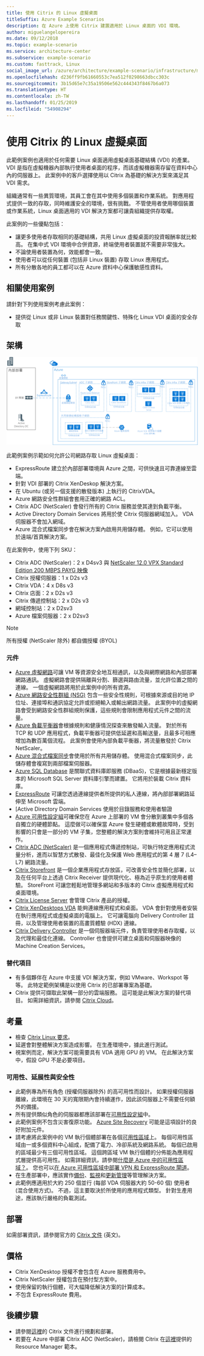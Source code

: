 ```yaml
---
title: 使用 Citrix 的 Linux 虛擬桌面
titleSuffix: Azure Example Scenarios
description: 在 Azure 上使用 Citrix 建置適用於 Linux 桌面的 VDI 環境。
author: miguelangelopereira
ms.date: 09/12/2018
ms.topic: example-scenario
ms.service: architecture-center
ms.subservice: example-scenario
ms.custom: fasttrack, Linux
social_image_url: /azure/architecture/example-scenario/infrastructure/media/azure-citrix-sample-diagram.png
ms.openlocfilehash: d236ff9fb61660553c7ea512f0298663dbcc303c
ms.sourcegitcommit: 3b15d65e7c35a19506e562c444343f8467b6a073
ms.translationtype: HT
ms.contentlocale: zh-TW
ms.lasthandoff: 01/25/2019
ms.locfileid: "54908294"
---
```

# <a name="linux-virtual-desktops-with-citrix"></a>使用 Citrix 的 Linux 虛擬桌面

此範例案例也適用於任何需要 Linux 桌面適用虛擬桌面基礎結構 (VDI) 的產業。 VDI 是指在虛擬機器內部執行使用者桌面的程序，而該虛擬機器需存留在資料中心內的伺服器上。 此案例中的客戶選擇使用以 Citrix 為基礎的解決方案來滿足其 VDI 需求。

組織通常有一些異質環境，其員工會在其中使用多個裝置和作業系統。 對應用程式提供一致的存取，同時維護安全的環境，很有挑戰。 不管使用者使用哪個裝置或作業系統，Linux 桌面適用的 VDI 解決方案都可讓貴組織提供存取權。

此案例的一些優點包括：

- 讓更多使用者存取相同的基礎結構，共用 Linux 虛擬桌面的投資報酬率就比較高。 在集中式 VDI 環境中合併資源，終端使用者裝置就不需要非常強大。
- 不論使用者裝置為何，效能都會一致。
- 使用者可以從任何裝置 (包括非 Linux 裝置) 存取 Linux 應用程式。
- 所有分散各地的員工都可以在 Azure 資料中心保護敏感性資料。

## <a name="relevant-use-cases"></a>相關使用案例

請針對下列使用案例考慮此案例：

- 提供從 Linux 或非 Linux 裝置對任務關鍵性、特殊化 Linux VDI 桌面的安全存取

## <a name="architecture"></a>架構

[![](./media/azure-citrix-sample-diagram.png "架構圖")](./media/azure-citrix-sample-diagram.png#lightbox)

此範例案例示範如何允許公司網路存取 Linux 虛擬桌面：

- ExpressRoute 建立於內部部署環境與 Azure 之間，可供快速且可靠連線至雲端。
- 針對 VDI 部署的 Citrix XenDeskop 解決方案。
- 在 Ubuntu (或另一個支援的散發版本) 上執行的 CitrixVDA。
- Azure 網路安全性群組會套用正確的網路 ACL。
- Citrix ADC (NetScaler) 會發行所有的 Citrix 服務並使其達到負載平衡。
- Active Directory Domain Services 將用於使 Citrix 伺服器網域加入。 VDA 伺服器不會加入網域。
- Azure 混合式檔案同步會在解決方案內啟用共用儲存體。 例如，它可以使用於遠端/首頁解決方案。

在此案例中，使用下列 SKU：

- Citrix ADC (NetScaler)：2 x D4sv3 與 [NetScaler 12.0 VPX Standard Edition 200 MBPS PAYG 映像](https://azuremarketplace.microsoft.com/pt-br/marketplace/apps/citrix.netscalervpx-120?tab=PlansAndPrice)
- Citrix 授權伺服器：1 x D2s v3
- Citrix VDA：4 x D8s v3
- Citrix 店面：2 x D2s v3
- Citrix 傳遞控制站：2 x D2s v3
- 網域控制站：2 x D2sv3
- Azure 檔案伺服器：2 x D2sv3

> [!NOTE]
> 所有授權 (NetScaler 除外) 都自備授權 (BYOL)

### <a name="components"></a>元件

- [Azure 虛擬網路](/azure/virtual-network/virtual-networks-overview)可讓 VM 等資源安全地互相通訊，以及與網際網路和內部部署網路通訊。 虛擬網路會提供隔離與分割、篩選與路由流量，並允許位置之間的連線。 一個虛擬網路將用於此案例中的所有資源。
- [Azure 網路安全性群組 (NSG)](/azure/virtual-network/security-overview) 包含一些安全性規則，可根據來源或目的地 IP 位址、連接埠和通訊協定允許或拒絕輸入或輸出網路流量。 此案例中的虛擬網路會受到網路安全性群組規則保護，這些規則會限制應用程式元件之間的流量。
- [Azure 負載平衡器](/azure/application-gateway/overview)會根據規則和健康情況探查來散發輸入流量。 對於所有 TCP 和 UDP 應用程式，負載平衡器可提供低延遲和高輸送量，且最多可相應增加為數百萬個流程。 此案例會使用內部負載平衡器，將流量散發於 Citrix NetScaler。
- [Azure 混合式檔案同步](https://github.com/MicrosoftDocs/azure-docs/edit/master/articles/storage/files/storage-sync-files-planning.md)會使用於所有共用儲存體。 使用混合式檔案同步，此儲存體會複寫到兩部檔案伺服器。
- [Azure SQL Database](/azure/sql-database/sql-database-technical-overview) 是關聯式資料庫即服務 (DBaaS)，它是根據最新穩定版本的 Microsoft SQL Server 資料庫引擎而建置。 它將用於裝載 Citrix 資料庫。
- [ExpressRoute](/azure/expressroute/expressroute-introduction) 可讓您透過連線提供者所提供的私人連線，將內部部署網路延伸至 Microsoft 雲端。
- [Active Directory Domain Services 使用於目錄服務和使用者驗證
- [Azure 可用性設定組](/azure/virtual-machines/windows/tutorial-availability-sets)可確保您在 Azure 上部署的 VM 會分散到叢集中多個各自獨立的硬體節點。 這麼做可以確保當 Azure 發生硬體或軟體故障時，受到影響的只會是一部分的 VM 子集，您整體的解決方案則會維持可用且正常運作。
- [Citrix ADC (NetScaler)](https://www.citrix.com/products/citrix-adc) 是一個應用程式傳遞控制站，可執行特定應用程式流量分析，進而以智慧方式散發、最佳化及保護 Web 應用程式的第 4 層 7 (L4–L7) 網路流量。
- [Citrix Storefront](https://www.citrix.com/products/citrix-virtual-apps-and-desktops/citrix-storefront.html) 是一個企業應用程式存放區，可改善安全性並簡化部署，以及在任何平台上透過 Citrix Receiver 提供現代化、極為近乎原生的使用者體驗。 StoreFront 可讓您輕鬆地管理多網站和多版本的 Citrix 虛擬應用程式和桌面環境。
- [Citrix License Server](https://www.citrix.com/buy/licensing/overview.html) 會管理 Citrix 產品的授權。
- [Citrix XenDesktops VDA](https://docs.citrix.com/en-us/citrix-virtual-apps-desktops-service) 能夠連線應用程式和桌面。 VDA 會針對使用者安裝在執行應用程式或虛擬桌面的電腦上。 它可讓電腦向 Delivery Controller 註冊，以及管理使用者裝置的高畫質體驗 (HDX) 連線。
- [Citrix Delivery Controller](https://docs.citrix.com/en-us/xenapp-and-xendesktop/7-15-ltsr/manage-deployment/delivery-controllers) 是一個伺服器端元件，負責管理使用者存取權，以及代理和最佳化連線。 Controller 也會提供可建立桌面和伺服器映像的 Machine Creation Services。

### <a name="alternatives"></a>替代項目

- 有多個夥伴在 Azure 中支援 VDI 解決方案，例如 VMware、Workspot 等等。 此特定範例架構是以使用 Citrix 的已部署專案為基礎。
- Citrix 提供可擷取此架構一部分的雲端服務。 這可能是此解決方案的替代項目。 如需詳細資訊，請參閱 [Citrix Cloud](https://www.citrix.com/products/citrix-cloud)。

## <a name="considerations"></a>考量

- 檢查 [Citrix Linux 要求](https://docs.citrix.com/en-us/linux-virtual-delivery-agent/current-release/system-requirements)。
- 延遲會對整體解決方案造成影響。 在生產環境中，據此進行測試。
- 視案例而定，解決方案可能需要具有 VDA 適用 GPU 的 VM。 在此解決方案中，假設 GPU 不是必要項目。

### <a name="availability-scalability-and-security"></a>可用性、延展性與安全性

- 此範例專為所有角色 (授權伺服器除外) 的高可用性而設計。 如果授權伺服器離線，此環境在 30 天的寬限期內會持續運作，因此該伺服器上不需要任何額外的備援。
- 所有提供類似角色的伺服器都應該部署在[可用性設定組](/azure/virtual-machines/windows/manage-availability#configure-multiple-virtual-machines-in-an-availability-set-for-redundancy)中。
- 此範例案例不包含災害復原功能。 [Azure Site Recovery](/azure/site-recovery/site-recovery-overview) 可能是這項設計的良好附加元件。
- 請考慮將此案例中的 VM 執行個體部署在各個[可用性區域](/azure/availability-zones/az-overview)上。 每個可用性區域由一或多個資料中心組成，配備了電力、冷卻系統及網路系統。 每個已啟用的區域最少有三個可用性區域。 這個跨區域 VM 執行個體的分佈能為應用程式層提供高可用性。 如需詳細資訊，請參閱[什麼是 Azure 中的可用性區域？](/azure/availability-zones/az-overview)。 您也可以[在 Azure 可用性區域中部署 VPN 和 ExpressRoute 閘道](/azure/vpn-gateway/about-zone-redundant-vnet-gateways)。
- 在生產部署中，應該實作[備份](/azure/backup/backup-introduction-to-azure-backup)、[監視](/azure/monitoring-and-diagnostics/monitoring-overview)和[更新管理](/azure/automation/automation-update-management)等管理解決方案。
- 此範例應適用於大約 250 個並行 (每部 VDA 伺服器大約 50-60 個) 使用者 (混合使用方式)。 不過，這主要取決於所使用的應用程式類型。 針對生產用途，應該執行嚴格的負載測試。

## <a name="deployment"></a>部署

如需部署資訊，請參閱官方的 [Citrix 文件](https://docs.citrix.com/en-us/citrix-virtual-apps-desktops/install-configure.html) \(英文\)。

## <a name="pricing"></a>價格

- Citrix XenDesktop 授權不會包含在 Azure 服務費用中。
- Citrix NetScaler 授權包含在預付型方案中。
- 使用保留的執行個體，可大幅降低解決方案的計算成本。
- 不包含 ExpressRoute 費用。

## <a name="next-steps"></a>後續步驟

- 請參閱[這裡](https://docs.citrix.com/en-us/citrix-virtual-apps-desktops/install-configure)的 Citrix 文件進行規劃和部署。
- 若要在 Azure 中部署 Citrix ADC (NetScaler)，請檢閱 Citrix 在[這裡](https://github.com/citrix/netscaler-azure-templates)提供的 Resource Manager 範本。
